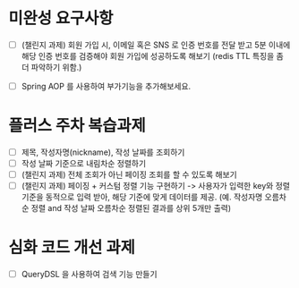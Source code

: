 # 미완성 요구사항
- [ ]  (챌린지 과제) 회원 가입 시, 이메일 혹은 SNS 로 인증 번호를 전달 받고 5분 이내에 해당 인증 번호를 검증해야 회원 가입에 성공하도록 해보기 (redis TTL 특징을 좀 더 파악하기 위함.)
- [ ]  Spring AOP 를 사용하여 부가기능을 추가해보세요.


# 플러스 주차 복습과제
- [ ]  제목, 작성자명(nickname), 작성 날짜를 조회하기
- [ ]  작성 날짜 기준으로 내림차순 정렬하기
- [ ]  (챌린지 과제) 전체 조회가 아닌 페이징 조회를 할 수 있도록 해보기
- [ ]  (챌린지 과제) 페이징 + 커스텀 정렬 기능 구현하기 -> 사용자가 입력한 key와 정렬 기준을 동적으로 입력 받아, 해당 기준에 맞게 데이터를 제공. (예. 작성자명 오름차순 정렬 and 작성 날짜 오름차순 정렬된 결과를 상위 5개만 출력)

# 심화 코드 개선 과제
- [ ]  QueryDSL 을 사용하여 검색 기능 만들기